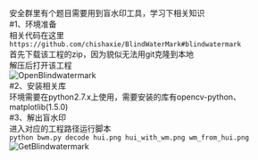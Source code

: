 安全群里有个题目需要用到盲水印工具，学习下相关知识  
#1、环境准备  
相关代码在这里  
```https://github.com/chishaxie/BlindWaterMark#blindwatermark```  
首先下载该工程的zip，因为貌似无法用git克隆到本地  
解压后打开该工程  
![OpenBlindwatermark](https://github.com/fanqiangdatui/image/blob/master/Snipaste_2019-10-30_01-00-20.png)  
#2、安装相关库  
环境需要在python2.7.x上使用，需要安装的库有opencv-python、matplotlib(1.5.0)  
#3、解出盲水印  
进入对应的工程路径运行脚本  
```python bwm.py decode hui.png hui_with_wm.png wm_from_hui.png```  
![GetBlindwatermark](https://github.com/fanqiangdatui/image/blob/master/Snipaste_2019-10-30_01-07-50.png)
